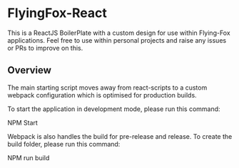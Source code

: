 # FlyingFox-React

This is a ReactJS BoilerPlate with a custom design for use within Flying-Fox applications. Feel free to use within personal projects
and raise any issues or PRs to improve on this.

## Overview

The main starting script moves away from react-scripts to a custom webpack configuration which is optimised for production builds.

To start the application in development mode, please run this command:

NPM Start

Webpack is also handles the build for pre-release and release. To create the build folder, please run this command:

NPM run build
